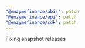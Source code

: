 ```yaml
---
"@enzymefinance/abis": patch
"@enzymefinance/api": patch
"@enzymefinance/sdk": patch
---
```


Fixing snapshot releases
